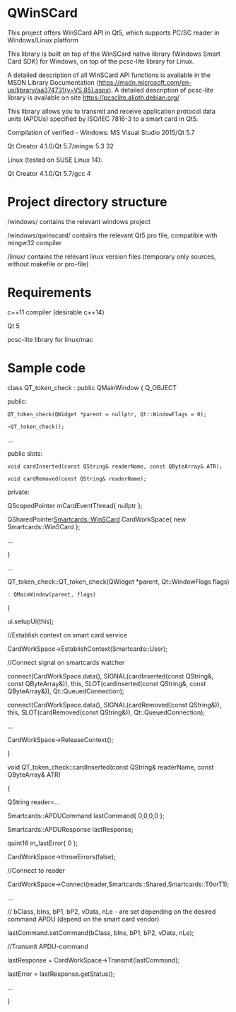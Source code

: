 # QWinSCard
This project offers WinSCard API in Qt5, which supports PC/SC reader in Windows/Linux platform

This library is built on top of the WinSCard native library (Windows Smart Card SDK) for Windows, on top of the pcsc-lite library for Linux.

A detailed description of all WinSCard API functions is available in the MSDN Library Documentation (https://msdn.microsoft.com/en-us/library/aa374731(v=VS.85).aspx).
A detailed description of pcsc-lite library is available on site https://pcsclite.alioth.debian.org/

This library allows you to transmit and receive application protocol data units (APDUs) specified by ISO/IEC 7816-3 to a smart card in Qt5.

Compilation of verified -
Windows:
MS Visual Studio 2015/Qt 5.7

Qt Creator 4.1.0/Qt 5.7/mingw 5.3 32

Linux (tested on SUSE Linux 14):

Qt Creator 4.1.0/Qt 5.7/gcc 4


# Project directory structure

/windows/ contains the relevant windows project

/windows/qwinscard/ contains the relevant Qt5 pro file, compatible with mingw32 compiler

/linux/ contains the relevant linux version files (temporary only sources, without makefile or pro-file)

# Requirements
c++11 compiler (desirable с++14)

Qt 5

pcsc-lite library for linux/mac

# Sample code

class QT_token_check : public QMainWindow
{
Q_OBJECT

public:

	QT_token_check(QWidget *parent = nullptr, Qt::WindowFlags = 0);
	
	~QT_token_check();
	
  ...
  
public slots:

	void cardInserted(const QString& readerName, const QByteArray& ATR);
	
	void cardRemoved(const QString& readerName);
	
private:

 QScopedPointer<CardEvent> mCardEventThread{ nullptr };
 
 QSharedPointer<Smartcards::WinSCard> CardWorkSpace{ new Smartcards::WinSCard };
 
 ...
 
}

...

QT_token_check::QT_token_check(QWidget *parent, Qt::WindowFlags flags)

	: QMainWindow(parent, flags)
	
{

 ui.setupUi(this);
 
  //Establish context on smart card service
  
  CardWorkSpace->EstablishContext(Smartcards::User);
  
  //Connect signal on smartcards watcher
  
  connect(CardWorkSpace.data(), SIGNAL(cardInserted(const QString&, const QByteArray&)), this, SLOT(cardInserted(const QString&, const QByteArray&)), Qt::QueuedConnection);
  
  connect(CardWorkSpace.data(), SIGNAL(cardRemoved(const QString&)), this, SLOT(cardRemoved(const QString&)), Qt::QueuedConnection);
  
  ...
  
  CardWorkSpace->ReleaseContext();
  
}


void QT_token_check::cardInserted(const QString& readerName, const QByteArray& ATR)

{

 QString reader=...
 
 Smartcards::APDUCommand lastCommand{ 0,0,0,0 };
 
 Smartcards::APDUResponse lastResponse;
 
 quint16 m_lastError{ 0 };
 
 CardWorkSpace->throwErrors(false);
 
 //Connect to reader
 
 CardWorkSpace->Connect(reader,Smartcards::Shared,Smartcards::T0orT1);
 
 ...
 
 // bClass, bIns, bP1, bP2, vData, nLe - are set depending on the desired command APDU (depend on the smart card vendor)
 
 lastCommand.setCommand(bClass, bIns, bP1, bP2, vData, nLe);
 
 //Transmit APDU-command
 
 lastResponse = CardWorkSpace->Transmit(lastCommand);
 
 lastError = lastResponse.getStatus();
 
 ...
 
}

```
